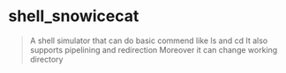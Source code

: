 # shell_snowicecat
> A shell simulator that can do basic commend like ls and cd
> It also supports pipelining and redirection
> Moreover it can change working directory
